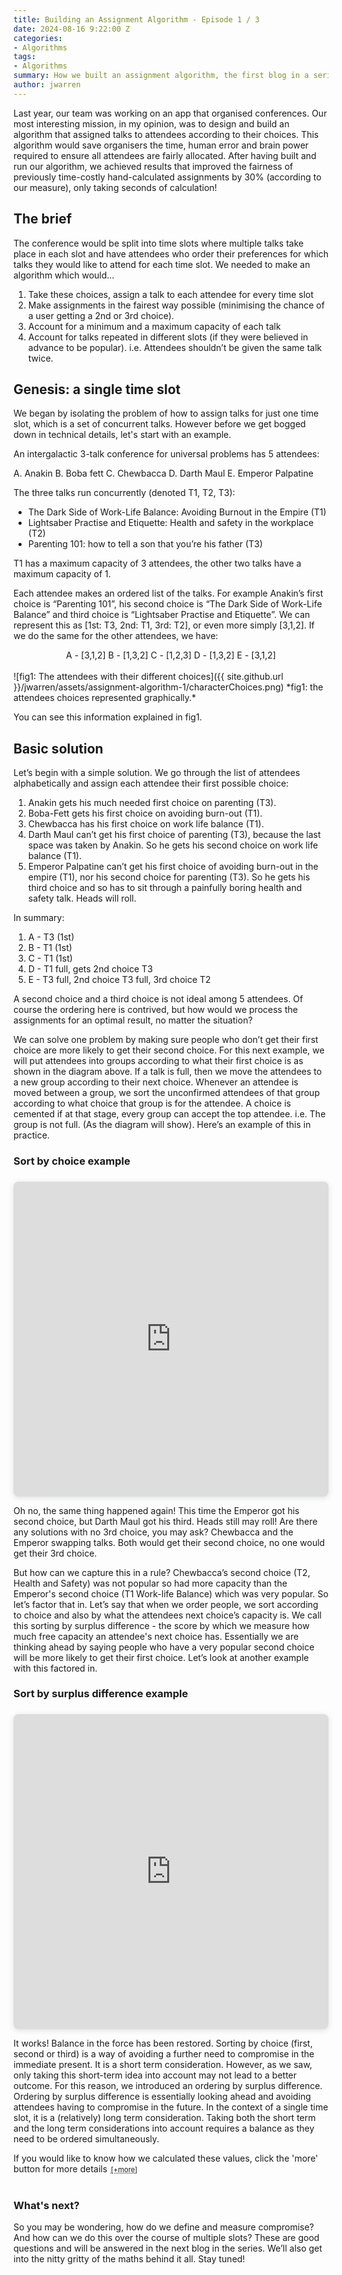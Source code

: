 ```yaml
---
title: Building an Assignment Algorithm - Episode 1 / 3
date: 2024-08-16 9:22:00 Z
categories:
- Algorithms
tags:
- Algorithms
summary: How we built an assignment algorithm, the first blog in a series of 3.
author: jwarren
---
```


<!-- from: 2023-11-24-llm-mem.md -->
<style> 
    summary {
        font-weight: 400;
        display: block;
    }
    summary::after {
        cursor: pointer;
        content: '[+more]';
        text-decoration: underline;
        text-decoration-style: dotted;
        padding-left: 0.5em;
        font-size: 0.8em;
    }
    details[open] > summary::after {
        content: ' [−less]';
    }
</style>

Last year, our team was working on an app that organised conferences. Our most interesting mission, in my opinion, was to design and build an algorithm that assigned talks to attendees according to their choices. This algorithm would save organisers the time, human error and brain power required to ensure all attendees are fairly allocated. After having built and run our algorithm, we achieved results that improved the fairness of previously time-costly hand-calculated assignments by 30% (according to our measure), only taking seconds of calculation!

## The brief

The conference would be split into time slots where multiple talks take place in each slot and have attendees who order their preferences for which talks they would like to attend for each time slot. We needed to make an algorithm which would…

1. Take these choices, assign a talk to each attendee for every time slot 
2. Make assignments in the fairest way possible (minimising the chance of a user getting a 2nd or 3rd choice). 
3. Account for a minimum and a maximum capacity of each talk
4. Account for talks repeated in different slots (if they were believed in advance to be popular). i.e. Attendees shouldn’t be given the same talk twice.

## Genesis: a single time slot
We began by isolating the problem of how to assign talks for just one time slot, which  is a set of concurrent talks. However before we get bogged down in technical details, let's start with an example. 

An intergalactic 3-talk conference for universal problems has 5 attendees:

A. Anakin
B. Boba fett
C. Chewbacca
D. Darth Maul
E. Emperor Palpatine

The three talks run concurrently (denoted T1, T2, T3):

 - The Dark Side of Work-Life Balance: Avoiding Burnout in the Empire (T1)
 - Lightsaber Practise and Etiquette: Health and safety in the workplace (T2)
 - Parenting 101: how to tell a son that you’re his father (T3)

T1 has a maximum capacity of 3 attendees, the other two talks have a maximum capacity of 1.

Each attendee makes an ordered list of the talks. For example Anakin’s first choice is “Parenting 101”, his second choice is “The Dark Side of Work-Life Balance” and third choice is “Lightsaber Practise and Etiquette”. We can represent this as [1st: T3, 2nd: T1, 3rd: T2], or even more simply [3,1,2]. If we do the same for the other attendees, we have:

<center> A - [3,1,2] B - [1,3,2] C - [1,2,3] D - [1,3,2] E - [3,1,2]</center>
<br>
![fig1: The attendees with their different choices]({{ site.github.url }}/jwarren/assets/assignment-algorithm-1/characterChoices.png)
*fig1: the attendees choices represented graphically.*

You can see this information explained in fig1.

## Basic solution

Let’s begin with a simple solution. We go through the list of attendees alphabetically and assign each attendee their first possible choice:

1. Anakin gets his much needed first choice on parenting (T3).
2. Boba-Fett gets his first choice on avoiding burn-out (T1).
3. Chewbacca has his first choice on work life balance (T1).
4. Darth Maul can’t get his first choice of parenting (T3), because the last space was taken by Anakin. So he gets his second choice on work life balance (T1).
5. Emperor Palpatine can’t get his first choice of avoiding burn-out in the empire (T1), nor his second choice for parenting (T3). So he gets his third choice and so has to sit through a painfully boring health and safety talk. Heads will roll.

In summary:

1. A - T3 (1st)
2. B - T1 (1st)
3. C - T1 (1st)
4. D - T1 full, gets 2nd choice T3
5. E - T3 full, 2nd choice T3 full, 3rd choice T2

A second choice and a third choice is not ideal among 5 attendees. Of course the ordering here is contrived, but how would we process the assignments for an optimal result, no matter the situation?

We can solve one problem by making sure people who don’t get their first choice are more likely to get their second choice. For this next example, we will put attendees into groups according to what their first choice is as shown in the diagram above. If a talk is full, then we move the attendees to a new group according to their next choice. Whenever an attendee is moved between a group, we sort the unconfirmed attendees of that group according to what choice that group is for the attendee.
A choice is cemented if at that stage, every group can accept the top attendee. i.e. The group is not full. (As the diagram will show). Here’s an example of this in practice.

### Sort by choice example
<div style="position: relative; width: 100%; height: 0; padding-top: 100.0000%;
 padding-bottom: 0; box-shadow: 0 2px 8px 0 rgba(63,69,81,0.16); margin-top: 1.6em; margin-bottom: 0.9em; overflow: hidden;
 border-radius: 8px; will-change: transform;">
  <iframe loading="lazy" style="position: absolute; width: 100%; height: 100%; top: 0; left: 0; border: none; padding: 0;margin: 0;"
    src="https:&#x2F;&#x2F;www.canva.com&#x2F;design&#x2F;DAGNXzlAgEI&#x2F;AbkC2uJ3dy-q513EnbhUuA&#x2F;view?embed" allowfullscreen="allowfullscreen" allow="fullscreen">
  </iframe>
</div>

Oh no, the same thing happened again! This time the Emperor got his second choice, but Darth Maul got his third. Heads still may roll! Are there any solutions with no 3rd choice, you may ask? Chewbacca and the Emperor swapping talks. Both would get their second choice, no one would get their 3rd choice.

But how can we capture this in a rule? Chewbacca’s second choice (T2, Health and Safety) was not popular so had more capacity than the Emperor's second choice (T1 Work-life Balance) which was very popular. So let’s factor that in. Let’s say that when we order people, we sort according to choice and also by what the attendees next choice’s capacity is. We call this sorting by surplus difference - the score by which we measure how much free capacity an attendee's next choice has.
Essentially we are thinking ahead by saying people who have a very popular second choice will be more likely to get their first choice. Let’s look at another example with this factored in.

### Sort by surplus difference example
<div style="position: relative; width: 100%; height: 0; padding-top: 100.0000%;
 padding-bottom: 0; box-shadow: 0 2px 8px 0 rgba(63,69,81,0.16); margin-top: 1.6em; margin-bottom: 0.9em; overflow: hidden;
 border-radius: 8px; will-change: transform;">
  <iframe loading="lazy" style="position: absolute; width: 100%; height: 100%; top: 0; left: 0; border: none; padding: 0;margin: 0;"
    src="https:&#x2F;&#x2F;www.canva.com&#x2F;design&#x2F;DAGNXzlAgEI&#x2F;AbkC2uJ3dy-q513EnbhUuA&#x2F;view?embed" allowfullscreen="allowfullscreen" allow="fullscreen">
  </iframe>
</div>

It works! Balance in the force has been restored. 
Sorting by choice (first, second or third) is a way of avoiding a further need to compromise in the immediate present. It is a short term consideration. However, as we saw, only taking this short-term idea into account may not lead to a better outcome. For this reason, we introduced an ordering by surplus difference. Ordering by surplus difference is essentially looking ahead and avoiding attendees having to compromise in the future. In the context of a single time slot, it is a (relatively) long term consideration. Taking both the short term and the long term considerations into account requires a balance as they need to be ordered simultaneously. 
<details><summary>If you would like to know how we calculated these values, click the 'more' button for more details</summary>
Surplus difference is calculated by finding the difference between the room surplus of the current choice and the room surplus of their next unassigned choice. Room surplus is calculated as follows:
<br>

<table>
  <tr>
      <th>Talk is…</th>
      <th>Room surplus equals…</th>
      <th>Room surplus range…</th>
  </tr>
  <tr>
    <td>Oversubscribed</td>
    <td>Number of group attendees <br>- max attendees</td>
    <td>Room surplus > 0</td>
  </tr>
  <tr>
    <td>Undersubscribed</td>
    <td>Number of group attendees <br>- min attendees <br>- number of attendees in slot</td>
    <td>Room surplus <br> < -(Number of attendees in the slot)</td>
  </tr>
  <tr>
    <td>Undersubscribed</td>
    <td>Number of group attendees <br>- max attendees</td>
    <td>-(Number of attendees in the slot) <br>< Room surplus < 0</td>
  </tr>
</table>

To account for the attendee choice, surplus difference would be multiplied by a weight, defined as so:
<br>
current group weighting = 2 - 1 / (choice for their current group)
<br>
The weight gives more emphasis to the surplus difference if a user’s current group is their second choice, over whether a user is in their 1st choice. The formula given is if the user is on their first choice, the weight will be 1, if the user is on their 2nd choice, the weight will be 1.5 and if the user is on their 3rd choice, the weight will be 1.6666... The thought behind this was that though the “felt“ difference for the first few choices would be important to the user, the remaining choices would be marginally worse but have diminishing importance between them.
</details>
<br>

### What's next? 
So you may be wondering, how do we define and measure compromise? And how can we do this over the course of multiple slots? These are good questions and will be answered in the next blog in the series. We’ll also get into the nitty gritty of the maths behind it all. Stay tuned!
